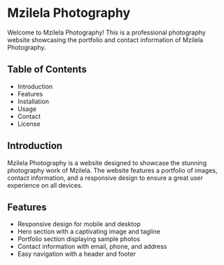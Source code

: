 # Mzilela Photography

Welcome to Mzilela Photography! This is a professional photography website showcasing the portfolio and contact information of Mzilela Photography.

## Table of Contents

- Introduction
- Features
- Installation
- Usage
- Contact
- License

## Introduction

Mzilela Photography is a website designed to showcase the stunning photography work of Mzilela. The website features a portfolio of images, contact information, and a responsive design to ensure a great user experience on all devices.

## Features

- Responsive design for mobile and desktop
- Hero section with a captivating image and tagline
- Portfolio section displaying sample photos
- Contact information with email, phone, and address
- Easy navigation with a header and footer
